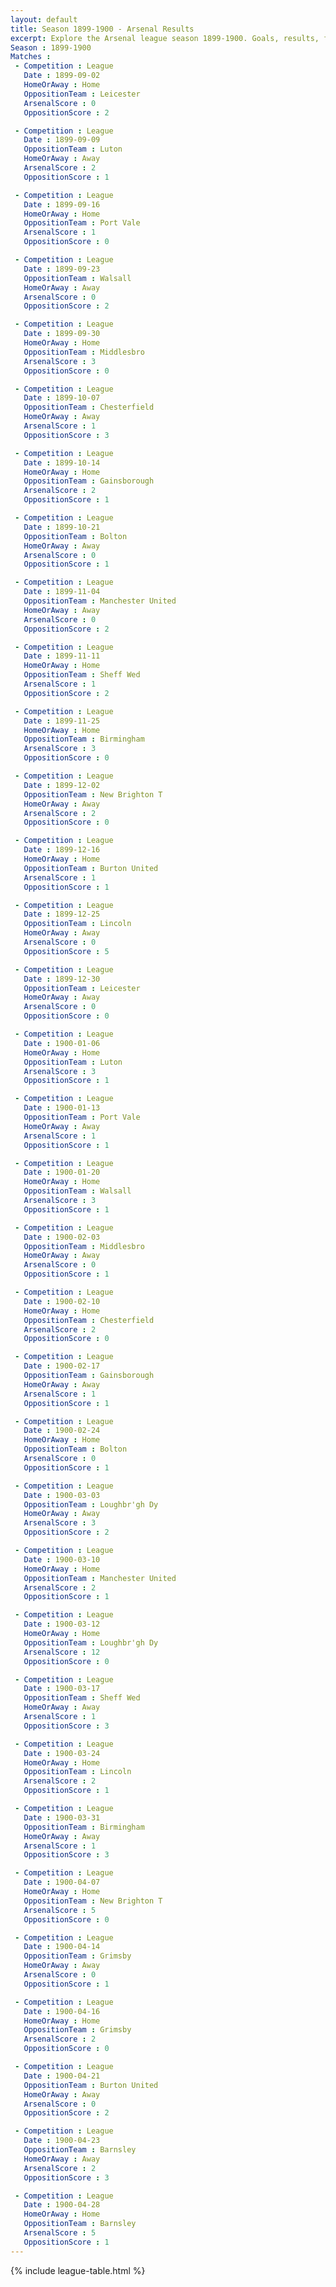 ```yaml
---
layout: default
title: Season 1899-1900 - Arsenal Results 
excerpt: Explore the Arsenal league season 1899-1900. Goals, results, fixtures from the 1899-1900 season on History of Arsenal Football Club
Season : 1899-1900
Matches :
 - Competition : League
   Date : 1899-09-02
   HomeOrAway : Home
   OppositionTeam : Leicester
   ArsenalScore : 0
   OppositionScore : 2

 - Competition : League
   Date : 1899-09-09
   OppositionTeam : Luton
   HomeOrAway : Away
   ArsenalScore : 2
   OppositionScore : 1

 - Competition : League
   Date : 1899-09-16
   HomeOrAway : Home
   OppositionTeam : Port Vale
   ArsenalScore : 1
   OppositionScore : 0

 - Competition : League
   Date : 1899-09-23
   OppositionTeam : Walsall
   HomeOrAway : Away
   ArsenalScore : 0
   OppositionScore : 2

 - Competition : League
   Date : 1899-09-30
   HomeOrAway : Home
   OppositionTeam : Middlesbro
   ArsenalScore : 3
   OppositionScore : 0

 - Competition : League
   Date : 1899-10-07
   OppositionTeam : Chesterfield
   HomeOrAway : Away
   ArsenalScore : 1
   OppositionScore : 3

 - Competition : League
   Date : 1899-10-14
   HomeOrAway : Home
   OppositionTeam : Gainsborough
   ArsenalScore : 2
   OppositionScore : 1

 - Competition : League
   Date : 1899-10-21
   OppositionTeam : Bolton
   HomeOrAway : Away
   ArsenalScore : 0
   OppositionScore : 1

 - Competition : League
   Date : 1899-11-04
   OppositionTeam : Manchester United
   HomeOrAway : Away
   ArsenalScore : 0
   OppositionScore : 2

 - Competition : League
   Date : 1899-11-11
   HomeOrAway : Home
   OppositionTeam : Sheff Wed
   ArsenalScore : 1
   OppositionScore : 2

 - Competition : League
   Date : 1899-11-25
   HomeOrAway : Home
   OppositionTeam : Birmingham
   ArsenalScore : 3
   OppositionScore : 0

 - Competition : League
   Date : 1899-12-02
   OppositionTeam : New Brighton T
   HomeOrAway : Away
   ArsenalScore : 2
   OppositionScore : 0

 - Competition : League
   Date : 1899-12-16
   HomeOrAway : Home
   OppositionTeam : Burton United
   ArsenalScore : 1
   OppositionScore : 1

 - Competition : League
   Date : 1899-12-25
   OppositionTeam : Lincoln
   HomeOrAway : Away
   ArsenalScore : 0
   OppositionScore : 5

 - Competition : League
   Date : 1899-12-30
   OppositionTeam : Leicester
   HomeOrAway : Away
   ArsenalScore : 0
   OppositionScore : 0

 - Competition : League
   Date : 1900-01-06
   HomeOrAway : Home
   OppositionTeam : Luton
   ArsenalScore : 3
   OppositionScore : 1

 - Competition : League
   Date : 1900-01-13
   OppositionTeam : Port Vale
   HomeOrAway : Away
   ArsenalScore : 1
   OppositionScore : 1

 - Competition : League
   Date : 1900-01-20
   HomeOrAway : Home
   OppositionTeam : Walsall
   ArsenalScore : 3
   OppositionScore : 1

 - Competition : League
   Date : 1900-02-03
   OppositionTeam : Middlesbro
   HomeOrAway : Away
   ArsenalScore : 0
   OppositionScore : 1

 - Competition : League
   Date : 1900-02-10
   HomeOrAway : Home
   OppositionTeam : Chesterfield
   ArsenalScore : 2
   OppositionScore : 0

 - Competition : League
   Date : 1900-02-17
   OppositionTeam : Gainsborough
   HomeOrAway : Away
   ArsenalScore : 1
   OppositionScore : 1

 - Competition : League
   Date : 1900-02-24
   HomeOrAway : Home
   OppositionTeam : Bolton
   ArsenalScore : 0
   OppositionScore : 1

 - Competition : League
   Date : 1900-03-03
   OppositionTeam : Loughbr'gh Dy
   HomeOrAway : Away
   ArsenalScore : 3
   OppositionScore : 2

 - Competition : League
   Date : 1900-03-10
   HomeOrAway : Home
   OppositionTeam : Manchester United
   ArsenalScore : 2
   OppositionScore : 1

 - Competition : League
   Date : 1900-03-12
   HomeOrAway : Home
   OppositionTeam : Loughbr'gh Dy
   ArsenalScore : 12
   OppositionScore : 0

 - Competition : League
   Date : 1900-03-17
   OppositionTeam : Sheff Wed
   HomeOrAway : Away
   ArsenalScore : 1
   OppositionScore : 3

 - Competition : League
   Date : 1900-03-24
   HomeOrAway : Home
   OppositionTeam : Lincoln
   ArsenalScore : 2
   OppositionScore : 1

 - Competition : League
   Date : 1900-03-31
   OppositionTeam : Birmingham
   HomeOrAway : Away
   ArsenalScore : 1
   OppositionScore : 3

 - Competition : League
   Date : 1900-04-07
   HomeOrAway : Home
   OppositionTeam : New Brighton T
   ArsenalScore : 5
   OppositionScore : 0

 - Competition : League
   Date : 1900-04-14
   OppositionTeam : Grimsby
   HomeOrAway : Away
   ArsenalScore : 0
   OppositionScore : 1

 - Competition : League
   Date : 1900-04-16
   HomeOrAway : Home
   OppositionTeam : Grimsby
   ArsenalScore : 2
   OppositionScore : 0

 - Competition : League
   Date : 1900-04-21
   OppositionTeam : Burton United
   HomeOrAway : Away
   ArsenalScore : 0
   OppositionScore : 2

 - Competition : League
   Date : 1900-04-23
   OppositionTeam : Barnsley
   HomeOrAway : Away
   ArsenalScore : 2
   OppositionScore : 3

 - Competition : League
   Date : 1900-04-28
   HomeOrAway : Home
   OppositionTeam : Barnsley
   ArsenalScore : 5
   OppositionScore : 1
---
```



{% include league-table.html %}